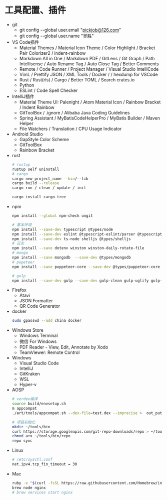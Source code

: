 # 工具配置、插件
- git
    - git config --global user.email "pickjob@126.com"
    - git config --global user.name "吴胜"
- VS Code插件
    - Material Themes / Material Icon Theme / Color Highlight / Bracket Pair Colorizer2 / indent-rainbow
    - Markdown All in One / Markdown PDF / GitLens / Git Graph / Path Intellisense / Auto Rename Tag / Auto Close Tag / Better Comments
    - Remote / Code Runner / Project Manager / Visual Studio IntelliCode
    - VimL / Prettify JSON / XML Tools / Docker /  / hexdump for VSCode
    - Rust / Rust(rls) / Cargo / Better TOML / Search crates.io
    - Python
    - ESLint / Code Spell Checker
- IntelliJ插件
    - Material Theme UI: Palenight / Atom Material Icon / Rainbow Bracket / Indent Rainbow
    - GitToolBox / .ignore / Alibaba Java Coding Guidelines
    - Spring Assistant / MyBatisCodeHelperPro / MyBatis Builder / Maven Helper
    - File Watchers / Translation / CPU Usage Indicator
- Android Studio
    - GapStyle Color Scheme
    - GitToolBox
    - Rainbow Bracket
- rust
    ```bash
    # rustup
    rustup self uninstall
    # cargo
    cargo new project_name --bin/--lib
    cargo build --release
    cargo run / clean / update / init

    cargo install cargo-tree
    ```
- npm
    ```bash
    npm install --global npm-check ungit

    # 基本环境
    npm install --save-dev typescript @types/node
    npm install --save-dev eslint @typescript-eslint/parser @typescript-eslint/eslint-plugin
    npm install --save-dev ts-node shelljs @types/shelljs
    # 日志
    npm install --save dotenv winston winston-daily-rotate-file
    # mongo
    npm install --save mongodb  --save-dev @types/mongodb
    # pupeteer
    npm install --save puppeteer-core --save-dev @types/puppeteer-core

    # gulp
    npm install --save-dev gulp --save-dev gulp-clean gulp-uglify gulp-rename gulp-preprocess
    ```
- Firefox
    - Atavi
    - JSON Formatter
    - QR Code Generator
- docker
    ```bash
    sudo gpasswd --add china docker
    ```
- Windows Store
    - Windows Terminal
    - 微信 For Windows
    - PDF Reader - View, Edit, Annotate by Xodo
    - TeamViewer: Remote Control
- Windows
    - Visual Studio Code
    - IntelliJ
    - GitKraken
    - WSL
    - Hyper-v
- AOSP
    ```bash
    # verdex编译
    source build/envsetup.sh
    m appcompat
    ./art/tools/appcompat.sh --dex-file=test.dex --imprecise >  out_put.txt

    # 项目初始化
    mkdir ~/tools/bin
    curl https://storage.googleapis.com/git-repo-downloads/repo > ~/tools/bin/repo
    chmod a+x ~/tools/bin/repo
    repo sync
    ```
- Linux
    ```bash
    # /etc/sysctl.conf
    net.ipv4.tcp_fin_timeout = 30
    ```
- Mac
    ```bash
    ruby -e "$(curl -fsSL https://raw.githubusercontent.com/Homebrew/install/master/install)"
    brew node nginx
    # brew services start nginx
    ```